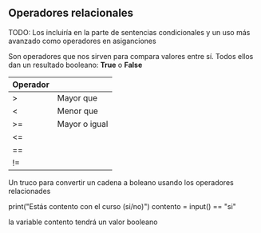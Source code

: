 ## Operadores relacionales

TODO: Los incluiría en la parte de sentencias condicionales y un uso más avanzado como operadores en asiganciones

Son operadores que nos sirven para compara valores entre sí. Todos ellos dan un resultado booleano: **True** o **False**

|Operador||
|---|--
|>|Mayor que
|<|Menor que
|>=|Mayor o igual
|<=
|==
|!=



Un truco para convertir un cadena  a boleano usando los operadores relacionades

print("Estás contento con el curso (si/no)")
contento = input() == "si"


la variable contento tendrá un valor booleano
